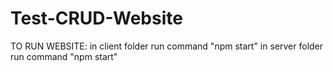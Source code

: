 # Test-CRUD-Website
TO RUN WEBSITE:
in client folder run command "npm start"
in server folder run command "npm start"
